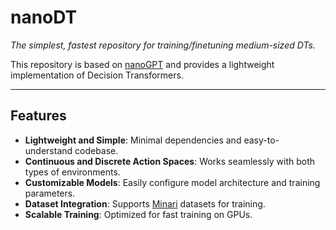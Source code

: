 # nanoDT

*The simplest, fastest repository for training/finetuning medium-sized DTs.*

This repository is based on [nanoGPT](https://github.com/karpathy/nanoGPT) and provides a lightweight implementation of Decision Transformers.

---

## Features

- **Lightweight and Simple**: Minimal dependencies and easy-to-understand codebase.
- **Continuous and Discrete Action Spaces**: Works seamlessly with both types of environments.
- **Customizable Models**: Easily configure model architecture and training parameters.
- **Dataset Integration**: Supports [Minari](https://minari.farama.org/) datasets for training.
- **Scalable Training**: Optimized for fast training on GPUs.
